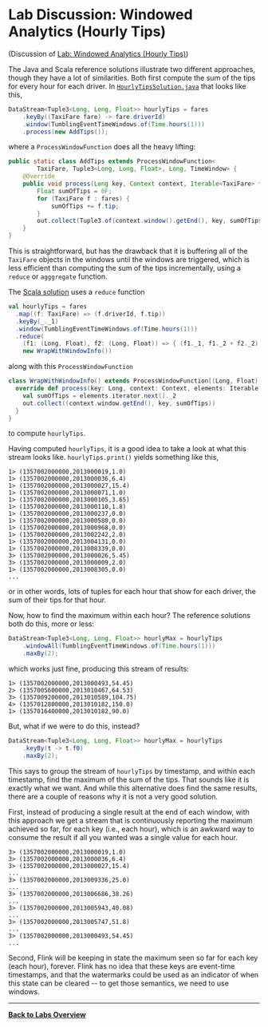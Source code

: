<!--
Licensed to the Apache Software Foundation (ASF) under one
or more contributor license agreements.  See the NOTICE file
distributed with this work for additional information
regarding copyright ownership.  The ASF licenses this file
to you under the Apache License, Version 2.0 (the
"License"); you may not use this file except in compliance
with the License.  You may obtain a copy of the License at

  http://www.apache.org/licenses/LICENSE-2.0

Unless required by applicable law or agreed to in writing,
software distributed under the License is distributed on an
"AS IS" BASIS, WITHOUT WARRANTIES OR CONDITIONS OF ANY
KIND, either express or implied.  See the License for the
specific language governing permissions and limitations
under the License.
-->

# Lab Discussion: Windowed Analytics (Hourly Tips)

(Discussion of [Lab: Windowed Analytics (Hourly Tips)](./))

The Java and Scala reference solutions illustrate two different approaches, though they have a lot of similarities. Both first compute the sum of the tips for every hour for each driver. In [`HourlyTipsSolution.java`](src/solution/java/org/apache/flink/training/solutions/hourlytips/HourlyTipsSolution.java) that looks like this,

```java
DataStream<Tuple3<Long, Long, Float>> hourlyTips = fares
	.keyBy((TaxiFare fare) -> fare.driverId)
	.window(TumblingEventTimeWindows.of(Time.hours(1)))
	.process(new AddTips());
```

where a `ProcessWindowFunction` does all the heavy lifting:

```java
public static class AddTips extends ProcessWindowFunction<
		TaxiFare, Tuple3<Long, Long, Float>, Long, TimeWindow> {
	@Override
	public void process(Long key, Context context, Iterable<TaxiFare> fares, Collector<Tuple3<Long, Long, Float>> out) throws Exception {
		Float sumOfTips = 0F;
		for (TaxiFare f : fares) {
			sumOfTips += f.tip;
		}
		out.collect(Tuple3.of(context.window().getEnd(), key, sumOfTips));
	}
}
```

This is straightforward, but has the drawback that it is buffering all of the `TaxiFare` objects in the windows until the windows are triggered, which is less efficient than computing the sum of the tips incrementally, using a `reduce` or `agggregate` function. 

The [Scala solution](src/solution/scala/org/apache/flink/training/solutions/hourlytips/scala/HourlyTipsSolution.scala) uses a `reduce` function

```scala
val hourlyTips = fares
  .map((f: TaxiFare) => (f.driverId, f.tip))
  .keyBy(_._1)
  .window(TumblingEventTimeWindows.of(Time.hours(1)))
  .reduce(
    (f1: (Long, Float), f2: (Long, Float)) => { (f1._1, f1._2 + f2._2) },
    new WrapWithWindowInfo())
```

along with this `ProcessWindowFunction`

```scala
class WrapWithWindowInfo() extends ProcessWindowFunction[(Long, Float), (Long, Long, Float), Long, TimeWindow] {
  override def process(key: Long, context: Context, elements: Iterable[(Long, Float)], out: Collector[(Long, Long, Float)]): Unit = {
    val sumOfTips = elements.iterator.next()._2
    out.collect((context.window.getEnd(), key, sumOfTips))
  }
}
```

to compute `hourlyTips`.

Having computed `hourlyTips`, it is a good idea to take a look at what this stream looks like. `hourlyTips.print()` yields something like this,

```
1> (1357002000000,2013000019,1.0)
1> (1357002000000,2013000036,6.4)
1> (1357002000000,2013000027,15.4)
1> (1357002000000,2013000071,1.0)
1> (1357002000000,2013000105,3.65)
1> (1357002000000,2013000110,1.8)
1> (1357002000000,2013000237,0.0)
1> (1357002000000,2013000580,0.0)
1> (1357002000000,2013000968,0.0)
1> (1357002000000,2013002242,2.0)
1> (1357002000000,2013004131,0.0)
1> (1357002000000,2013008339,0.0)
3> (1357002000000,2013000026,5.45)
3> (1357002000000,2013000009,2.0)
1> (1357002000000,2013008305,0.0)
...
```

or in other words, lots of tuples for each hour that show for each driver, the sum of their tips for that hour.

Now, how to find the maximum within each hour? The reference solutions both do this, more or less:

```java
DataStream<Tuple3<Long, Long, Float>> hourlyMax = hourlyTips
	.windowAll(TumblingEventTimeWindows.of(Time.hours(1)))
	.maxBy(2);
```

which works just fine, producing this stream of results:

```
1> (1357002000000,2013000493,54.45)
2> (1357005600000,2013010467,64.53)
3> (1357009200000,2013010589,104.75)
4> (1357012800000,2013010182,150.0)
1> (1357016400000,2013010182,90.0)
```

But, what if we were to do this, instead?

```java
DataStream<Tuple3<Long, Long, Float>> hourlyMax = hourlyTips
	.keyBy(t -> t.f0)
	.maxBy(2);
```

This says to group the stream of `hourlyTips` by timestamp, and within each timestamp, find the maximum of the sum of the tips. That sounds like it is exactly what we want. And while this alternative does find the same results, there are a couple of reasons why it is not a very good solution.

First, instead of producing a single result at the end of each window, with this approach we get a stream that is continuously reporting the maximum achieved so far, for each key (i.e., each hour), which is an awkward way to consume the result if all you wanted was a single value for each hour.

```
3> (1357002000000,2013000019,1.0)
3> (1357002000000,2013000036,6.4)
3> (1357002000000,2013000027,15.4)
...
3> (1357002000000,2013009336,25.0)
...
3> (1357002000000,2013006686,38.26)
...
3> (1357002000000,2013005943,40.08)
...
3> (1357002000000,2013005747,51.8)
...
3> (1357002000000,2013000493,54.45)
...
```

Second, Flink will be keeping in state the maximum seen so far for each key (each hour), forever. Flink has no idea that these keys are event-time timestamps, and that the watermarks could be used as an indicator of when this state can be cleared -- to get those semantics, we need to use windows.

-----

[**Back to Labs Overview**](../LABS-OVERVIEW.md)

